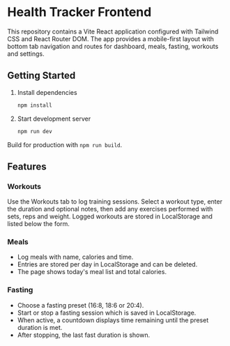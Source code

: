 # Health Tracker Frontend

This repository contains a Vite React application configured with Tailwind CSS and React Router DOM. The app provides a mobile-first layout with bottom tab navigation and routes for dashboard, meals, fasting, workouts and settings.

## Getting Started

1. Install dependencies
   ```bash
   npm install
   ```
2. Start development server
   ```bash
   npm run dev
   ```

Build for production with `npm run build`.

## Features

### Workouts

Use the Workouts tab to log training sessions. Select a workout type, enter the
duration and optional notes, then add any exercises performed with sets, reps
and weight. Logged workouts are stored in LocalStorage and listed below the
form.

### Meals
- Log meals with name, calories and time.
- Entries are stored per day in LocalStorage and can be deleted.
- The page shows today's meal list and total calories.

### Fasting
- Choose a fasting preset (16:8, 18:6 or 20:4).
- Start or stop a fasting session which is saved in LocalStorage.
- When active, a countdown displays time remaining until the preset duration is met.
- After stopping, the last fast duration is shown.
